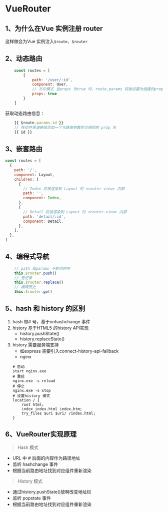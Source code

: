 # VueRouter

## 1、为什么在Vue 实例注册 router 

这样做会为Vue 实例注入`$route`、`$router`

## 2、动态路由

```javascript
    const routes = [
        {
            path: '/user/:id',
            component: User,
            // 布尔模式 当props 为true 时，route.params 将被设置为组建的props
            props: true
        }
    ]
```

获取动态路由信息：

```javascript
    {{ $route.params.id }}
    // 在组件里请确保添加一个与路由参数完全相同的 prop 名
    {{ id }}
```

## 3、嵌套路由

```javascript
const routes = [
  {
    path: '/',
    component: Layout,
    children: [
      {
        // Index 将被渲染到 Layout 的 <router-view> 内部
        path: '',
        component: Index,
      },
      {
        // Detail 将被渲染到 Layout 的 <router-view> 内部
        path: 'detail/:id',
        component: Detail,
      },
    ],
  },
]
```

## 4、编程式导航

```javascript
    // path 和params 不能同时用
    this.$router.push() 
    // 无记录
    this.$router.replace()
    // 横跨历史
    this.$router.go()
```

## 5、hash 和 history 的区别

1. hash 带# 号，基于onhashchange 事件
2. history  基于HTML5 的history API实现
    + history.pushState()
    + history.replaceState()
3. history 需要服务端支持
    + 如express 需要引入connect-history-api-fallback
    + nginx
    ```shell
    # 启动
    start nginx.exe
    # 重启
    nginx.exe -s reload
    # 停止
    nginx.exe -s stop
    # 设置history 模式
    location / {
        root html;
        index index.html index.htm;
        try_files $uri $uri/ /index.html;
    }
    ```
## 6、VueRouter实现原理

> Hash 模式

+ URL 中 # 后面的内容作为路径地址
+ 监听 hashchange 事件
+ 根据当前路由地址找到对应组件重新渲染

> History 模式

+ 通过history.pushState()放啊改变地址栏
+ 监听 popstate 事件
+ 根据当前路由地址找到对应组件重新渲染